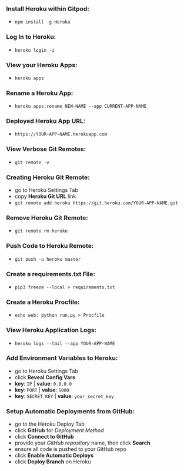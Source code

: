 ### Install Heroku within Gitpod:
- `npm install -g Heroku`


### Log In to Heroku:
- `heroku login -i`


### View your Heroku Apps:
- `heroku apps`


### Rename a Heroku App:
- `heroku apps:rename NEW-NAME --app CURRENT-APP-NAME`


### Deployed Heroku App URL:
- `https://YOUR-APP-NAME.herokuapp.com`


### View Verbose Git Remotes:
- `git remote -v`


### Creating Heroku Git Remote:
- go to Heroku Settings Tab
- copy **Heroku Git URL** link
- `git remote add heroku https://git.heroku.com/YOUR-APP-NAME.git`


### Remove Heroku Git Remote:
- `git remote rm heroku`


### Push Code to Heroku Remote:
- `git push -u heroku master`


### Create a requirements.txt File:
- `pip3 freeze --local > requirements.txt`


### Create a Heroku Procfile:
- `echo web: python run.py > Procfile`


### View Heroku Application Logs:
- `heroku logs --tail --app YOUR-APP-NAME`


### Add Environment Variables to Heroku:
- go to Heroku Settings Tab
- click **Reveal Config Vars**
- **key**: `IP` | **value**: `0.0.0.0`
- **key**: `PORT` | **value**: `5000`
- **key**: `SECRET_KEY` | **value**: `your_secret_key`


### Setup Automatic Deployments from GitHub:
- go to the Heroku Deploy Tab
- click **GitHub** for *Deployment Method*
- click **Connect to GitHub**
- provide your *GitHub repository* name, then click **Search**
- ensure all code is pushed to your GitHub repo
- click **Enable Automatic Deploys**
- click **Deploy Branch** on Heroku